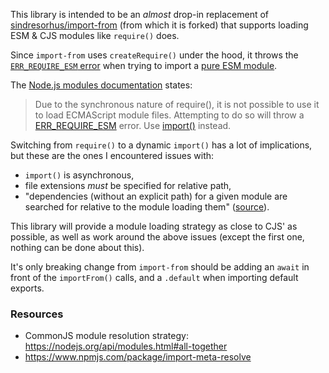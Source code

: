 This library is intended to be an _almost_ drop-in replacement of [sindresorhus/import-from](https://github.com/sindresorhus/import-from) (from which it is forked) that supports loading ESM & CJS modules like `require()` does.

Since `import-from` uses `createRequire()` under the hood, it throws the [`ERR_REQUIRE_ESM` error](https://nodejs.org/api/errors.html#err_require_esm) when trying to import a [pure ESM module](https://gist.github.com/sindresorhus/a39789f98801d908bbc7ff3ecc99d99c).

The [Node.js modules documentation](https://nodejs.org/api/modules.html#the-mjs-extension) states:

> Due to the synchronous nature of require(), it is not possible to use it to load ECMAScript module files. Attempting to do so will throw a [ERR_REQUIRE_ESM](https://nodejs.org/api/errors.html#err_require_esm) error. Use [import()](https://developer.mozilla.org/en-US/docs/Web/JavaScript/Reference/Operators/import) instead.

Switching from `require()` to a dynamic `import()` has a lot of implications, but these are the ones I encountered issues with:

- `import()` is asynchronous,
- file extensions _must_ be specified for relative path,
- "dependencies (without an explicit path) for a given module are searched for relative to the module loading them" ([source](https://stackoverflow.com/a/73382148/5567941)).

This library will provide a module loading strategy as close to CJS' as possible, as well as work around the above issues (except the first one, nothing can be done about this).

It's only breaking change from `import-from` should be adding an `await` in front of the `importFrom()` calls, and a `.default` when importing default exports.

### Resources

- CommonJS module resolution strategy: https://nodejs.org/api/modules.html#all-together
- https://www.npmjs.com/package/import-meta-resolve
